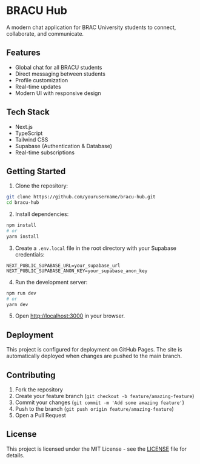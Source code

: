 # BRACU Hub

A modern chat application for BRAC University students to connect, collaborate, and communicate.

## Features

- Global chat for all BRACU students
- Direct messaging between students
- Profile customization
- Real-time updates
- Modern UI with responsive design

## Tech Stack

- Next.js
- TypeScript
- Tailwind CSS
- Supabase (Authentication & Database)
- Real-time subscriptions

## Getting Started

1. Clone the repository:
```bash
git clone https://github.com/yourusername/bracu-hub.git
cd bracu-hub
```

2. Install dependencies:
```bash
npm install
# or
yarn install
```

3. Create a `.env.local` file in the root directory with your Supabase credentials:
```
NEXT_PUBLIC_SUPABASE_URL=your_supabase_url
NEXT_PUBLIC_SUPABASE_ANON_KEY=your_supabase_anon_key
```

4. Run the development server:
```bash
npm run dev
# or
yarn dev
```

5. Open [http://localhost:3000](http://localhost:3000) in your browser.

## Deployment

This project is configured for deployment on GitHub Pages. The site is automatically deployed when changes are pushed to the main branch.

## Contributing

1. Fork the repository
2. Create your feature branch (`git checkout -b feature/amazing-feature`)
3. Commit your changes (`git commit -m 'Add some amazing feature'`)
4. Push to the branch (`git push origin feature/amazing-feature`)
5. Open a Pull Request

## License

This project is licensed under the MIT License - see the [LICENSE](LICENSE) file for details. 
